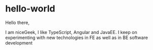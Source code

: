 # hello-world


Hello there,

I am niceGeek, I like TypeScript, Angular and JavaEE. I keep on experimenting with new technologies in FE as well as in BE software development
